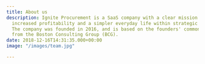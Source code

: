 ```yaml
---
title: About us
description: Ignite Procurement is a SaaS company with a clear mission – to enable
  increased profitability and a simpler everyday life within strategic procurement.
  The company was founded in 2016, and is based on the founders' common experience
  from the Boston Consulting Group (BCG).
date: 2018-12-16T14:31:35.000+00:00
image: "/images/team.jpg"

---
```

